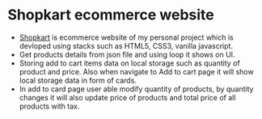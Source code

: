 # Shopkart ecommerce website
- [Shopkart](https://shopkartjsecom.netlify.app/) is ecommerce website of my personal project which is devloped using stacks such as HTML5, CSS3, vanilla javascript.
- Get products details from json file and using loop it shows on UI.
- Storing add to cart items data on local storage such as quantity of product and price. Also when navigate to Add to cart page it will show local storage data in form of cards.
- In add to card page user able modify quantity of products, by quantity changes it will also update price of products and total price of all products with tax.
